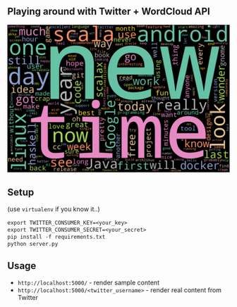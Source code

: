 ## Playing around with Twitter + WordCloud API

![](https://raw.githubusercontent.com/kjozsa/twittercloud/main/sample.png)

## Setup 
(use `virtualenv` if you know it..)
```
export TWITTER_CONSUMER_KEY=<your_key>
export TWITTER_CONSUMER_SECRET=<your_secret>
pip install -f requirements.txt
python server.py
```

## Usage
* `http://localhost:5000/` - render sample content
* `http://localhost:5000/<twitter_username>` - render real content from Twitter
